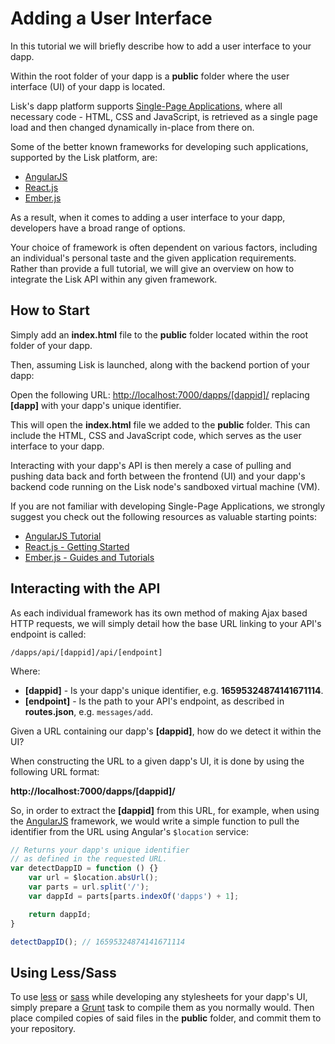 # Adding a User Interface

In this tutorial we will briefly describe how to add a user interface to your dapp.

Within the root folder of your dapp is a **public** folder where the user interface (UI) of your dapp is located.

Lisk's dapp platform supports [Single-Page Applications](https://en.wikipedia.org/wiki/Single-page_application), where all necessary code - HTML, CSS and JavaScript, is retrieved as a single page load and then changed dynamically in-place from there on.

Some of the better known frameworks for developing such applications, supported by the Lisk platform, are:

* [AngularJS](https://angularjs.org/)
* [React.js](https://facebook.github.io/react/)
* [Ember.js](http://emberjs.com/)

As a result, when it comes to adding a user interface to your dapp, developers have a broad range of options.

Your choice of framework is often dependent on various factors, including an individual's personal taste and the given application requirements. Rather than provide a full tutorial, we will give an overview on how to integrate the Lisk API within any given framework.

## How to Start

Simply add an **index.html** file to the **public** folder located within the root folder of your dapp.

Then, assuming Lisk is launched, along with the backend portion of your dapp:

Open the following URL: [http://localhost:7000/dapps/[dappid]/](http://localhost:7000/dapps/<dappid>/) replacing **[dapp]** with your dapp's unique identifier.

This will open the **index.html** file we added to the **public** folder. This can include the HTML, CSS and JavaScript code, which serves as the user interface to your dapp.

Interacting with your dapp's API is then merely a case of pulling and pushing data back and forth between the frontend (UI) and your dapp's backend code running on the Lisk node's sandboxed virtual machine (VM).

If you are not familiar with developing Single-Page Applications, we strongly suggest you check out the following resources as valuable starting points:

* [AngularJS Tutorial](http://www.w3schools.com/angular/default.asp)
* [React.js - Getting Started](http://facebook.github.io/react/docs/getting-started.html)
* [Ember.js - Guides and Tutorials](http://guides.emberjs.com/v2.0.0/)

## Interacting with the API

As each individual framework has its own method of making Ajax based HTTP requests, we will simply detail how the base URL linking to your API's endpoint is called:

`/dapps/api/[dappid]/api/[endpoint]`

Where:

  * **[dappid]** - Is your dapp's unique identifier, e.g. **16595324874141671114**.
  * **[endpoint]** - Is the path to your API's endpoint, as described in **routes.json**, e.g. `messages/add`.

Given a URL containing our dapp's **[dappid]**, how do we detect it within the UI?

When constructing the URL to a given dapp's UI, it is done by using the following URL format:

**http://localhost:7000/dapps/[dappid]/**

So, in order to extract the **[dappid]** from this URL, for example, when using the [AngularJS](http://angularjs.org) framework, we would write a simple function to pull the identifier from the URL using Angular's `$location` service:

```js
// Returns your dapp's unique identifier
// as defined in the requested URL.
var detectDappID = function () {}
	var url = $location.absUrl();
	var parts = url.split('/');
	var dappId = parts[parts.indexOf('dapps') + 1];

	return dappId;
}

detectDappID(); // 16595324874141671114
```

## Using Less/Sass

To use [less](http://lesscss.org/) or [sass](http://sass-lang.com/) while developing any stylesheets for your dapp's UI, simply prepare a [Grunt](http://gruntjs.com/) task to compile them as you normally would. Then place compiled copies of said files in the **public** folder, and commit them to your repository.

